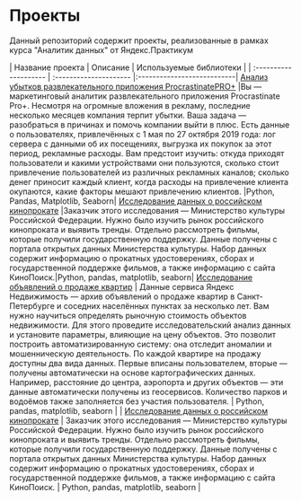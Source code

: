 # Проекты
Данный репозиторий содержит проекты, реализованные в рамках курса "Аналитик данных" от Яндекс.Практикум

| Название проекта      | Описание               | Используемые библиотеки    |
| :-------------------- | :--------------------- |:---------------------------| [Анализ убытков развлекательного приложения ProcrastinatePRO+](https://github.com/marinazabolotskikh-tech/Practicum-data/tree/d661a93192ac4625f54ae189f9bf4df8d349f08b/%D0%90%D0%BD%D0%B0%D0%BB%D0%B8%D0%B7%20%D1%83%D0%B1%D1%8B%D1%82%D0%BA%D0%BE%D0%B2%20%D1%80%D0%B0%D0%B7%D0%B2%D0%BB%D0%B5%D0%BA%D0%B0%D1%82%D0%B5%D0%BB%D1%8C%D0%BD%D0%BE%D0%B3%D0%BE%20%D0%BF%D1%80%D0%B8%D0%BB%D0%BE%D0%B6%D0%B5%D0%BD%D0%B8%D1%8F%20ProcrastinatePRO%2B) |Вы — маркетинговый аналитик развлекательного приложения Procrastinate Pro+. Несмотря на огромные вложения в рекламу, последние несколько месяцев компания терпит убытки. Ваша задача — разобраться в причинах и помочь компании выйти в плюс. Есть данные о пользователях, привлечённых с 1 мая по 27 октября 2019 года: лог сервера с данными об их посещениях, выгрузка их покупок за этот период, рекламные расходы. Вам предстоит изучить: откуда приходят пользователи и какими устройствами они пользуются, сколько стоит привлечение пользователей из различных рекламных каналов; сколько денег приносит каждый клиент, когда расходы на привлечение клиента окупаются, какие факторы мешают привлечению клиентов. |Python, Pandas, Matplotlib, Seaborn| [Исследование данных о российском кинопрокате](https://github.com/marinazabolotskikh-tech/Practicum-data/tree/d661a93192ac4625f54ae189f9bf4df8d349f08b/%D0%98%D1%81%D1%81%D0%BB%D0%B5%D0%B4%D0%BE%D0%B2%D0%B0%D0%BD%D0%B8%D0%B5%20%D0%B4%D0%B0%D0%BD%D0%BD%D1%8B%D1%85%20%D0%BE%20%D1%80%D0%BE%D1%81%D1%81%D0%B8%D0%B8%CC%86%D1%81%D0%BA%D0%BE%D0%BC%20%D0%BA%D0%B8%D0%BD%D0%BE%D0%BF%D1%80%D0%BE%D0%BA%D0%B0%D1%82%D0%B5) |Заказчик этого исследования — Министерство культуры Российской Федерации. Нужно было изучить рынок российского кинопроката и выявить тренды. Отдельно рассмотреть фильмы, которые получили государственную поддержку. Данные получены с портала открытых данных Министерства культуры. Набор данных содержит информацию о прокатных удостоверениях, сборах и государственной поддержке фильмов, а также информацию с сайта КиноПоиск.|Python, pandas, matplotlib, seaborn| [Исследование объявлений о продаже квартир](https://github.com/marinazabolotskikh-tech/Practicum-data/tree/734d6d23b6896eb585a3a6bc6303ad96e717b6e6/%D0%98%D1%81%D1%81%D0%BB%D0%B5%D0%B4%D0%BE%D0%B2%D0%B0%D0%BD%D0%B8%D0%B5%20%D0%BE%D0%B1%D1%8A%D1%8F%D0%B2%D0%BB%D0%B5%D0%BD%D0%B8%D0%B8%CC%86%20%D0%BE%20%D0%BF%D1%80%D0%BE%D0%B4%D0%B0%D0%B6%D0%B5%20%D0%BA%D0%B2%D0%B0%D1%80%D1%82%D0%B8%D1%80)     | Данные сервиса Яндекс Недвижимость — архив объявлений о продаже квартир в Санкт-Петербурге и соседних населённых пунктах за несколько лет. Вам нужно научиться определять рыночную стоимость объектов недвижимости. Для этого проведите исследовательский анализ данных и установите параметры, влияющие на цену объектов. Это позволит построить автоматизированную систему: она отследит аномалии и мошенническую деятельность. По каждой квартире на продажу доступны два вида данных. Первые вписаны пользователем, вторые — получены автоматически на основе картографических данных. Например, расстояние до центра, аэропорта и других объектов — эти данные автоматически получены из геосервисов. Количество парков и водоёмов также заполняется без участия пользователя. | Python, pandas, matplotlib, seaborn |
| [Исследование данных о российском кинопрокате](https://github.com/marinazabolotskikh-tech/Practicum-data/tree/e48af38ad7a1cbc669cf0b9140daed5b9f886ca4/%D0%98%D1%81%D1%81%D0%BB%D0%B5%D0%B4%D0%BE%D0%B2%D0%B0%D0%BD%D0%B8%D0%B5%20%D0%B4%D0%B0%D0%BD%D0%BD%D1%8B%D1%85%20%D0%BE%20%D1%80%D0%BE%D1%81%D1%81%D0%B8%D0%B8%CC%86%D1%81%D0%BA%D0%BE%D0%BC%20%D0%BA%D0%B8%D0%BD%D0%BE%D0%BF%D1%80%D0%BE%D0%BA%D0%B0%D1%82%D0%B5) | Заказчик этого исследования — Министерство культуры Российской Федерации. Нужно было изучить рынок российского кинопроката и выявить тренды. Отдельно рассмотреть фильмы, которые получили государственную поддержку. Данные получены с портала открытых данных Министерства культуры. Набор данных содержит информацию о прокатных удостоверениях, сборах и государственной поддержке фильмов, а также информацию с сайта КиноПоиск. | Python, pandas, matplotlib, seaborn |
